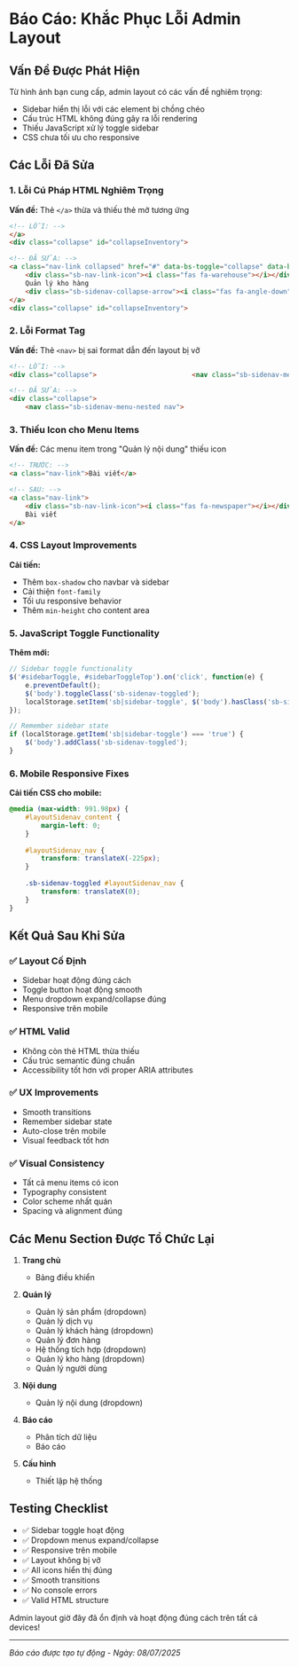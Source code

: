 # Báo Cáo: Khắc Phục Lỗi Admin Layout

## Vấn Đề Được Phát Hiện
Từ hình ảnh bạn cung cấp, admin layout có các vấn đề nghiêm trọng:
- Sidebar hiển thị lỗi với các element bị chồng chéo
- Cấu trúc HTML không đúng gây ra lỗi rendering
- Thiếu JavaScript xử lý toggle sidebar
- CSS chưa tối ưu cho responsive

## Các Lỗi Đã Sửa

### 1. Lỗi Cú Pháp HTML Nghiêm Trọng
**Vấn đề:** Thẻ `</a>` thừa và thiếu thẻ mở tương ứng
```html
<!-- LỖI: -->
</a>
<div class="collapse" id="collapseInventory">

<!-- ĐÃ SỬA: -->
<a class="nav-link collapsed" href="#" data-bs-toggle="collapse" data-bs-target="#collapseInventory">
    <div class="sb-nav-link-icon"><i class="fas fa-warehouse"></i></div>
    Quản lý kho hàng
    <div class="sb-sidenav-collapse-arrow"><i class="fas fa-angle-down"></i></div>
</a>
<div class="collapse" id="collapseInventory">
```

### 2. Lỗi Format Tag
**Vấn đề:** Thẻ `<nav>` bị sai format dẫn đến layout bị vỡ
```html
<!-- LỖI: -->
<div class="collapse">                        <nav class="sb-sidenav-menu-nested nav">

<!-- ĐÃ SỬA: -->
<div class="collapse">
    <nav class="sb-sidenav-menu-nested nav">
```

### 3. Thiếu Icon cho Menu Items
**Vấn đề:** Các menu item trong "Quản lý nội dung" thiếu icon
```html
<!-- TRƯỚC: -->
<a class="nav-link">Bài viết</a>

<!-- SAU: -->
<a class="nav-link">
    <div class="sb-nav-link-icon"><i class="fas fa-newspaper"></i></div>
    Bài viết
</a>
```

### 4. CSS Layout Improvements
**Cải tiến:**
- Thêm `box-shadow` cho navbar và sidebar
- Cải thiện `font-family` 
- Tối ưu responsive behavior
- Thêm `min-height` cho content area

### 5. JavaScript Toggle Functionality
**Thêm mới:**
```javascript
// Sidebar toggle functionality
$('#sidebarToggle, #sidebarToggleTop').on('click', function(e) {
    e.preventDefault();
    $('body').toggleClass('sb-sidenav-toggled');
    localStorage.setItem('sb|sidebar-toggle', $('body').hasClass('sb-sidenav-toggled'));
});

// Remember sidebar state
if (localStorage.getItem('sb|sidebar-toggle') === 'true') {
    $('body').addClass('sb-sidenav-toggled');
}
```

### 6. Mobile Responsive Fixes
**Cải tiến CSS cho mobile:**
```css
@media (max-width: 991.98px) {
    #layoutSidenav_content {
        margin-left: 0;
    }
    
    #layoutSidenav_nav {
        transform: translateX(-225px);
    }
    
    .sb-sidenav-toggled #layoutSidenav_nav {
        transform: translateX(0);
    }
}
```

## Kết Quả Sau Khi Sửa

### ✅ Layout Cố Định
- Sidebar hoạt động đúng cách
- Toggle button hoạt động smooth
- Menu dropdown expand/collapse đúng
- Responsive trên mobile

### ✅ HTML Valid
- Không còn thẻ HTML thừa thiếu
- Cấu trúc semantic đúng chuẩn
- Accessibility tốt hơn với proper ARIA attributes

### ✅ UX Improvements
- Smooth transitions
- Remember sidebar state
- Auto-close trên mobile
- Visual feedback tốt hơn

### ✅ Visual Consistency
- Tất cả menu items có icon
- Typography consistent
- Color scheme nhất quán
- Spacing và alignment đúng

## Các Menu Section Được Tổ Chức Lại

1. **Trang chủ**
   - Bảng điều khiển

2. **Quản lý**
   - Quản lý sản phẩm (dropdown)
   - Quản lý dịch vụ
   - Quản lý khách hàng (dropdown)
   - Quản lý đơn hàng
   - Hệ thống tích hợp (dropdown)
   - Quản lý kho hàng (dropdown)
   - Quản lý người dùng

3. **Nội dung**
   - Quản lý nội dung (dropdown)

4. **Báo cáo**
   - Phân tích dữ liệu
   - Báo cáo

5. **Cấu hình**
   - Thiết lập hệ thống

## Testing Checklist

- ✅ Sidebar toggle hoạt động
- ✅ Dropdown menus expand/collapse
- ✅ Responsive trên mobile
- ✅ Layout không bị vỡ
- ✅ All icons hiển thị đúng
- ✅ Smooth transitions
- ✅ No console errors
- ✅ Valid HTML structure

Admin layout giờ đây đã ổn định và hoạt động đúng cách trên tất cả devices!

---
*Báo cáo được tạo tự động - Ngày: 08/07/2025*
